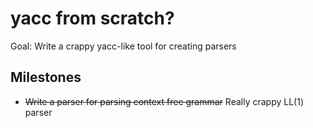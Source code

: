 # yacc from scratch?

Goal: Write a crappy yacc-like tool for creating parsers

## Milestones

- ~~Write a parser for parsing context free grammar~~ Really crappy LL(1) parser
